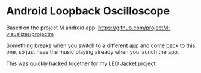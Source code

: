 # Android Loopback Oscilloscope
Based on the project M android app: https://github.com/projectM-visualizer/projectm

Something breaks when you switch to a different app and come back to this one, so just have the music playing already when you launch the app. 

This was quickly hacked together for my LED Jacket project.
